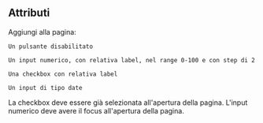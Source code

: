 ## Attributi

Aggiungi alla pagina:

    Un pulsante disabilitato

    Un input numerico, con relativa label, nel range 0-100 e con step di 2

    Una checkbox con relativa label
    
    Un input di tipo date

La checkbox deve essere già selezionata all'apertura della pagina. L'input numerico deve avere il focus all'apertura della pagina.
